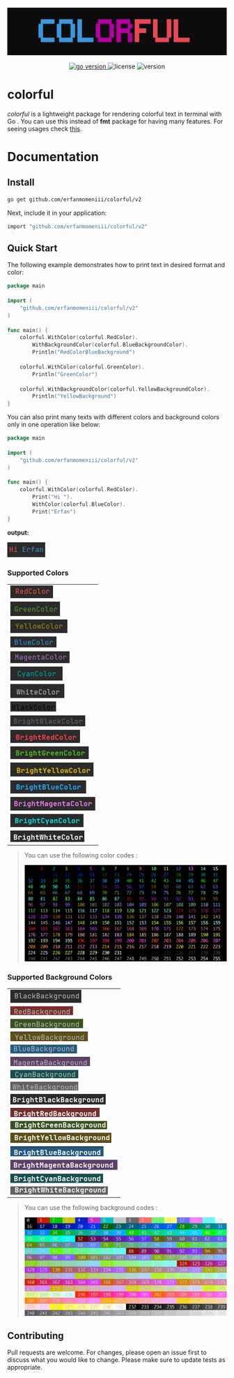![image description](./assets/photo/logo.png)
<p align="center">
<a href="https://pkg.go.dev/github.com/erfanmomeniii/colorful?tab=doc"target="_blank">
    <img src="https://img.shields.io/badge/Go-1.19+-00ADD8?style=for-the-badge&logo=go" alt="go version" />
</a>

<img src="https://img.shields.io/badge/license-MIT-magenta?style=for-the-badge&logo=none" alt="license" />
<img src="https://img.shields.io/badge/Version-2.1.0-red?style=for-the-badge&logo=none" alt="version" />
</p>

# colorful

<i>colorful</i> is a lightweight package for rendering colorful text in terminal with Go . You can use this instead of **fmt**
package for having many features. For seeing usages check [this](https://pkg.go.dev/github.com/erfanmomeniii/colorful).

# Documentation

## Install

```bash
go get github.com/erfanmomeniii/colorful/v2
```   

Next, include it in your application:

```bash
import "github.com/erfanmomeniii/colorful/v2"
``` 

## Quick Start

The following example demonstrates how to print text in desired format and color:

```go
package main

import (
	"github.com/erfanmomeniii/colorful/v2"
)

func main() {
	colorful.WithColor(colorful.RedColor).
		WithBackgroundColor(colorful.BlueBackgroundColor).
		Println("RedColorBlueBackground")

	colorful.WithColor(colorful.GreenColor).
		Println("GreenColor")

	colorful.WithBackgroundColor(colorful.YellowBackgroundColor).
		Println("YellowBackground")
}

```

You can also print many texts with different colors and background colors only in one operation like below:
```go
package main

import (
	"github.com/erfanmomeniii/colorful/v2"
)

func main() {
	colorful.WithColor(colorful.RedColor).
		Print("Hi ").
		WithColor(colorful.BlueColor).
		Print("Erfan")
}
```
<b>output:</b>
    
<img src="./assets/photo/multiple.png" />

### Supported Colors

|                                                                 |
|:----------------------------------------------------------------|
| ![red color](./assets/photo/colors/Red.png)                     |
| ![green color](./assets/photo/colors/Green.png)                 |
| ![yellow color](./assets/photo/colors/Yellow.png)               |
| ![blue color](./assets/photo/colors/Blue.png)                   |
| ![magenta color](./assets/photo/colors/Magenta.png)             |
| ![cyan color](./assets/photo/colors/Cyan.png)                   |
| ![white color](./assets/photo/colors/White.png)                 | 
| ![black color](./assets/photo/colors/Black.png)                 |
| ![brightBlack color](./assets/photo/colors/BrightBlack.png)     |
| ![brightRed color](./assets/photo/colors/BrightRed.png)         |
| ![brightGreen color](./assets/photo/colors/BrightGreen.png)     |
| ![brightYellow color](./assets/photo/colors/BrightYellow.png)   |
| ![brightBlue color](./assets/photo/colors/BrightBlue.png)       |
| ![brightMagenta color](./assets/photo/colors/BrightMagenta.png) |
| ![brightCyan color](./assets/photo/colors/BrightCyan.png)       |
| ![brightWhite color](./assets/photo/colors/BrightWhite.png)     |

> You can use the following color codes :
>
>![color code](./assets/photo/colors/code.png)

### Supported Background Colors

|                                                                      |
|:---------------------------------------------------------------------| 
| ![black background](./assets/photo/backgrounds/Black.png)                 |
| ![red background](./assets/photo/backgrounds/Red.png)                     |
| ![green background](./assets/photo/backgrounds/Green.png)                 |
| ![yellow background](./assets/photo/backgrounds/Yellow.png)               |
| ![blue background](./assets/photo/backgrounds/Blue.png)                   |
| ![magenta background](./assets/photo/backgrounds/Magenta.png)             |
| ![cyan background](./assets/photo/backgrounds/Cyan.png)                   |
| ![white background](./assets/photo/backgrounds/White.png)                 |
| ![brightBlack background](./assets/photo/backgrounds/BrightBlack.png)     |
| ![brightRed background](./assets/photo/backgrounds/BrightRed.png)         |
| ![brightGreen background](./assets/photo/backgrounds/BrightGreen.png)     |
| ![brightYellow background](./assets/photo/backgrounds/BrightYellow.png)   |
| ![brightBlue background](./assets/photo/backgrounds/BrightBlue.png)       |
| ![brightMagenta background](./assets/photo/backgrounds/BrightMagenta.png) |
| ![brightCyan background](./assets/photo/backgrounds/BrightCyan.png)       |
| ![brightWhite background](./assets/photo/backgrounds/BrightWhite.png)     |

> You can use the following background codes :
>
>![color code](./assets/photo/backgrounds/code.png)

## Contributing

Pull requests are welcome. For changes, please open an issue first to discuss what you would like to change. Please make
sure to update tests as appropriate.
